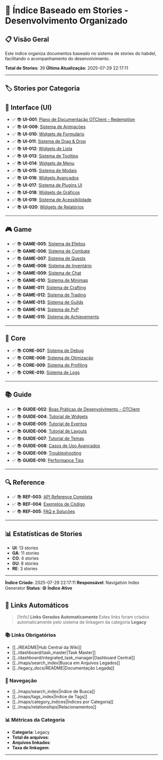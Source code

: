 
# 📖 Índice Baseado em Stories - Desenvolvimento Organizado

## 📋 Visão Geral

Este índice organiza documentos baseado no sistema de stories do habdel, facilitando o acompanhamento do desenvolvimento.

**Total de Stories**: 39
**Última Atualização**: 2025-07-29 22:17:11

---

## 🏷️ Stories por Categoria

## 🎨 Interface (UI)

- ✅ 📚 **UI-001**: [Plano de Documentação OTClient - Redemption](habdel\DOCUMENTATION_PLAN.md)
- ✅ 📚 **UI-009**: [Sistema de Animações](habdel\documentation\UIAnimations.md)
- ✅ 📚 **UI-010**: [Widgets de Formulário](habdel\documentation\UIFormWidgets.md)
- ✅ 📚 **UI-011**: [Sistema de Drag & Drop](habdel\documentation\UIDragDrop.md)
- ✅ 📚 **UI-012**: [Widgets de Lista](habdel\documentation\UIListWidgets.md)
- ✅ 📚 **UI-013**: [Sistema de Tooltips](habdel\documentation\UITooltips.md)
- ✅ 📚 **UI-014**: [Widgets de Menu](habdel\documentation\UIMenuWidgets.md)
- ✅ 📚 **UI-015**: [Sistema de Modais](habdel\documentation\UIModals.md)
- ✅ 📚 **UI-016**: [Widgets Avançados](habdel\documentation\UIAdvancedWidgets.md)
- ✅ 📚 **UI-017**: [Sistema de Plugins UI](habdel\documentation\UIPlugins.md)
- ✅ 📚 **UI-018**: [Widgets de Gráficos](habdel\documentation\UIGraphicsWidgets.md)
- ✅ 📚 **UI-019**: [Sistema de Acessibilidade](habdel\documentation\UIAccessibility.md)
- ✅ 📚 **UI-020**: [Widgets de Relatórios](habdel\documentation\UIReportWidgets.md)

---

## 🎮 Game

- ✅ 📚 **GAME-005**: [Sistema de Efeitos](habdel\documentation\GameEffects.md)
- ✅ 📚 **GAME-006**: [Sistema de Combate](habdel\documentation\GameCombat.md)
- ✅ 📚 **GAME-007**: [Sistema de Quests](habdel\documentation\GameQuests.md)
- ✅ 📚 **GAME-008**: [Sistema de Inventário](habdel\documentation\GameInventory.md)
- ✅ 📚 **GAME-009**: [Sistema de Chat](habdel\documentation\GameChat.md)
- ✅ 📚 **GAME-010**: [Sistema de Minimap](habdel\documentation\GameMinimap.md)
- ✅ 📚 **GAME-011**: [Sistema de Crafting](habdel\documentation\GameCrafting.md)
- ✅ 📚 **GAME-012**: [Sistema de Trading](habdel\documentation\GameTrading.md)
- ✅ 📚 **GAME-013**: [Sistema de Guilds](habdel\documentation\GameGuilds.md)
- ✅ 📚 **GAME-014**: [Sistema de PvP](habdel\documentation\GamePvP.md)
- ✅ 📚 **GAME-015**: [Sistema de Achievements](habdel\documentation\GameAchievements.md)

---

## 🔧 Core

- ✅ 📚 **CORE-007**: [Sistema de Debug](habdel\documentation\CoreDebug.md)
- ✅ 📚 **CORE-008**: [Sistema de Otimização](habdel\documentation\CoreOptimization.md)
- ✅ 📚 **CORE-009**: [Sistema de Profiling](habdel\documentation\CoreProfiling.md)
- ✅ 📚 **CORE-010**: [Sistema de Logs](habdel\documentation\CoreLogs.md)

---

## 📚 Guide

- ✅ 📚 **GUIDE-002**: [Boas Práticas de Desenvolvimento - OTClient](habdel\documentation\BestPractices.md)
- ✅ 📚 **GUIDE-004**: [Tutorial de Widgets](habdel\documentation\WidgetTutorial.md)
- ✅ 📚 **GUIDE-005**: [Tutorial de Eventos](habdel\documentation\EventTutorial.md)
- ✅ 📚 **GUIDE-006**: [Tutorial de Layouts](habdel\documentation\LayoutTutorial.md)
- ✅ 📚 **GUIDE-007**: [Tutorial de Temas](habdel\documentation\ThemeTutorial.md)
- ✅ 📚 **GUIDE-008**: [Casos de Uso Avançados](habdel\documentation\AdvancedUseCases.md)
- ✅ 📚 **GUIDE-009**: [Troubleshooting](habdel\documentation\Troubleshooting.md)
- ✅ 📚 **GUIDE-010**: [Performance Tips](habdel\documentation\PerformanceTips.md)

---

## 🔍 Reference

- ✅ 📚 **REF-003**: [API Reference Completa](habdel\documentation\CompleteAPIReference.md)
- ✅ 📚 **REF-004**: [Exemplos de Código](habdel\documentation\CodeExamples.md)
- ✅ 📚 **REF-005**: [FAQ e Soluções](habdel\documentation\FAQ.md)

---


## 📊 Estatísticas de Stories

- **UI**: 13 stories
- **GA**: 11 stories
- **CO**: 4 stories
- **GU**: 8 stories
- **RE**: 3 stories

---

**Índice Criado**: 2025-07-29 22:17:11
**Responsável**: Navigation Index Generator
**Status**: 🟢 **Índice Ativo**

## 🔗 **Links Automáticos**

> [!info] **Links Gerados Automaticamente**
> Estes links foram criados automaticamente pelo sistema de linkagem da categoria **Legacy**

### **📚 Links Obrigatórios**
- [[../README|Hub Central da Wiki]]
- [[../dashboard/task_master|Task Master]]
- [[../dashboard/integrated_task_manager|Dashboard Central]]
- [[../maps/search_index|Busca em Arquivos Legados]]
- [[../legacy_docs/README|Documentação Legada]]

### **🧭 Navegação**
- [[../maps/search_index|Índice de Busca]]
- [[../maps/tags_index|Índice de Tags]]
- [[../maps/category_indices|Índices por Categoria]]
- [[../maps/relationships|Relacionamentos]]

### **📊 Métricas da Categoria**
- **Categoria**: Legacy
- **Total de arquivos**: <!-- Contador automático -->
- **Arquivos linkados**: <!-- Contador automático -->
- **Taxa de linkagem**: <!-- Percentual automático -->

---

